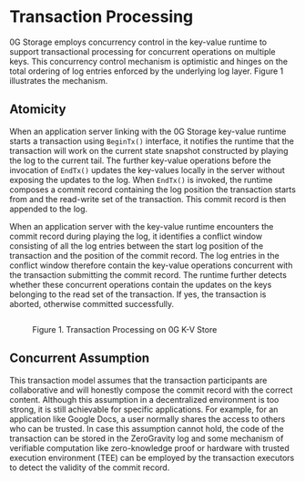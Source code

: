 # Transaction Processing

0G Storage employs concurrency control in the key-value runtime to support transactional processing for concurrent operations on multiple keys. This concurrency control mechanism is optimistic and hinges on the total ordering of log entries enforced by the underlying log layer. Figure 1 illustrates the mechanism.

## Atomicity

When an application server linking with the 0G Storage key-value runtime starts a transaction using `BeginTx()` interface, it notifies the runtime that the transaction will work on the current state snapshot constructed by playing the log to the current tail. The further key-value operations before the invocation of `EndTx()` updates the key-values locally in the server without exposing the updates to the log. When `EndTx()` is invoked, the runtime composes a commit record containing the log position the transaction starts from and the read-write set of the transaction. This commit record is then appended to the log.

When an application server with the key-value runtime encounters the commit record during playing the log, it identifies a conflict window consisting of all the log entries between the start log position of the transaction and the position of the commit record. The log entries in the conflict window therefore contain the key-value operations concurrent with the transaction submitting the commit record. The runtime further detects whether these concurrent operations contain the updates on the keys belonging to the read set of the transaction. If yes, the transaction is aborted, otherwise committed successfully.

<figure><img src="../.gitbook/assets/zg-storage-transaction.png" alt=""><figcaption><p>Figure 1. Transaction Processing on 0G K-V Store</p></figcaption></figure>

## Concurrent Assumption

This transaction model assumes that the transaction participants are collaborative and will honestly compose the commit record with the correct content. Although this assumption in a decentralized environment is too strong, it is still achievable for specific applications. For example, for an application like Google Docs, a user normally shares the access to others who can be trusted. In case this assumption cannot hold, the code of the transaction can be stored in the ZeroGravity log and some mechanism of verifiable computation like zero-knowledge proof or hardware with trusted execution environment (TEE) can be employed by the transaction executors to detect the validity of the commit record.

